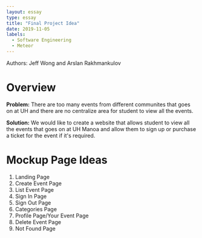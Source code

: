```yaml
---
layout: essay
type: essay
title: "Final Project Idea"
date: 2019-11-05
labels:
  - Software Engineering
  - Meteor
---
```

Authors: Jeff Wong and Arslan Rakhmankulov
# Overview

<p>
  <strong>Problem:</strong> There are too many events from different communites that goes on at UH and there are no centralize area for student 
          to view all the events.
</p>

<p>
  <strong>Solution:</strong> We would like to create a website that allows student to view all the events that goes on at UH Manoa and 
          allow them to sign up or purchase a ticket for the event if it's required.
</p>          
          
# Mockup Page Ideas
1. Landing Page
2. Create Event Page
3. List Event Page
4. Sign In Page
5. Sign Out Page
6. Categories Page
7. Profile Page/Your Event Page
8. Delete Event Page
9. Not Found Page
